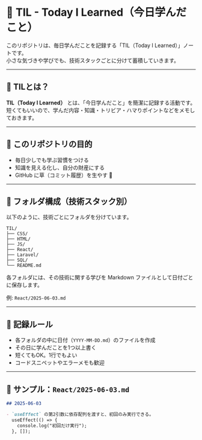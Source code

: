 # 🌱 TIL - Today I Learned（今日学んだこと）

このリポジトリは、毎日学んだことを記録する「TIL（Today I Learned）」ノートです。  
小さな気づきや学びでも、技術スタックごとに分けて蓄積していきます。

---

## 📌 TILとは？

**TIL（Today I Learned）** とは、「今日学んだこと」を簡潔に記録する活動です。  
短くてもいいので、学んだ内容・知識・トリビア・ハマりポイントなどをメモしておきます。

---

## 🎯 このリポジトリの目的

- 毎日少しでも学ぶ習慣をつける
- 知識を見える化し、自分の財産にする
- GitHub に草（コミット履歴）を生やす 🌱

---

## 📁 フォルダ構成（技術スタック別）

以下のように、技術ごとにフォルダを分けています。

```directory
TIL/
├── CSS/
├── HTML/
├── JS/
├── React/
├── Laravel/
├── SQL/
└── README.md
```


各フォルダには、その技術に関する学びを Markdown ファイルとして日付ごとに保存します。

例: `React/2025-06-03.md`

---

## 📝 記録ルール

- 各フォルダの中に日付（`YYYY-MM-DD.md`）のファイルを作成
- その日に学んだことを1つ以上書く
- 短くてもOK。1行でもよい
- コードスニペットやエラーメモも歓迎

---

## 🧪 サンプル：`React/2025-06-03.md`

```markdown
## 2025-06-03

- `useEffect` の第2引数に依存配列を渡すと、初回のみ実行できる。
  useEffect(() => {
    console.log("初回だけ実行");
  }, []);
```
